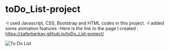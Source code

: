 # toDo_List-project

-I used Javascript, CSS, Bootstrap and HTML codes in this project.
-I added some animation features
-Here is the link to the page I created : https://zaferberkay.github.io/toDo_List-project/


![To Do List](https://user-images.githubusercontent.com/109242830/191314521-e9b335d0-48f5-4f30-bcdb-26080be9fead.gif)
